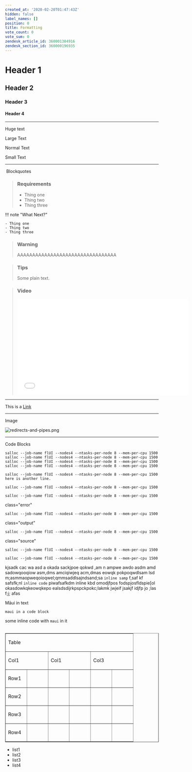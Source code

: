 ```yaml
---
created_at: '2020-02-20T01:47:43Z'
hidden: false
label_names: []
position: 0
title: Formatting
vote_count: 0
vote_sum: 0
zendesk_article_id: 360001384916
zendesk_section_id: 360000196935
---
```


# Header 1

## Header 2

### Header 3

#### Header 4

------------------------------------------------------------------------

<span class="wysiwyg-font-size-x-large">Huge text</span>

<span class="wysiwyg-font-size-large">Large Text</span>

Normal Text

<span class="wysiwyg-font-size-small">Small Text</span>

------------------------------------------------------------------------

 Blockquotes

> ### Requirements
>
> - Thing one
> - Thing two
> - Thing three

!!! note "What Next?"

    - Thing one
    - Thing two
    - Thing three

> ### Warning
>
> AAAAAAAAAAAAAAAAAAAAAAAAAAAAAAAAA

> ### Tips
>
> Some plain text.

> ### Video
>
> <iframe src="//www.youtube-nocookie.com/embed/yDYXOntAlIk" width="560" height="315" frameborder="0" allowfullscreen>
> </iframe>

------------------------------------------------------------------------

This is a [Link](https://www.w3schools.com/html/html_links.asp)

------------------------------------------------------------------------

Image

![redirects-and-pipes.png](../../includes/images/6014468037775)

------------------------------------------------------------------------

Code Blocks

    salloc --job-name flUI --nodes4 --ntasks-per-node 8 --mem-per-cpu 1500
    salloc --job-name flUI --nodes4 --ntasks-per-node 8 --mem-per-cpu 1500
    salloc --job-name flUI --nodes4 --ntasks-per-node 8 --mem-per-cpu 1500
    salloc --job-name flUI --nodes4 --ntasks-per-node 8 --mem-per-cpu 1500

    salloc --job-name flUI --nodes4 --ntasks-per-node 8 --mem-per-cpu 1500
    here is another line.

    salloc --job-name flUI --nodes4 --ntasks-per-node 8 --mem-per-cpu 1500

    salloc --job-name flUI --nodes4 --ntasks-per-node 8 --mem-per-cpu 1500

class="error"

    salloc --job-name flUI --nodes4 --ntasks-per-node 8 --mem-per-cpu 1500

class="output"

    salloc --job-name flUI --nodes4 --ntasks-per-node 8 --mem-per-cpu 1500

class="source"

    salloc --job-name flUI --nodes4 --ntasks-per-node 8 --mem-per-cpu 1500

    salloc --job-name flUI --nodes4 --ntasks-per-node 8 --mem-per-cpu 1500

kjsadk cac wa asd a okada sackjpoe qokwd ,am n ampwe awdo asdm amd
sadowqooqiow asm,dms amciqiwjeq acm,dmas eowqk pokpoqwdlsam lsd
m;asmmaopweqoioqwel;qmmsaddlsajndsand;sa `inline samp` f,saf kf
safsfk;nl `inline code` piwafsafkdm <span class="kbd">inline kbd</span>
omodjfpos fodspjosfldspie\[ol okasdowkqkeowqkepo
ealsdsdijrkpspckpokc;lakmk jwjeif jsakjf idjfp jo ;las f;j; afas

Māui in text

    maui in a code block

some inline code with `maui` in it

<table>
<tbody>
<tr class="odd">
</tr>
<tr class="even">
</tr>
<tr class="odd">
</tr>
</tbody>
</table>

<table style="border-collapse: collapse; width: 100%;" border="1">
<tbody>
<tr>
<td style="width: 85.7142%;" colspan="6">

Table

</td>
</tr>
<tr>
<td style="width: 28.5714%;" colspan="2">

Col1

</td>
<td style="width: 28.5714%;" colspan="2">

Col1

</td>
<td style="width: 14.2857%;" colspan="2">

Col3

</td>
</tr>
<tr>
<td style="width: 14.2857%;">

Row1

</td>
<td style="width: 14.2857%;">

</td>
<td style="width: 14.2857%;">

</td>
<td style="width: 14.2857%;">

</td>
<td style="width: 14.2857%;">

</td>
<td style="width: 14.2857%;">

</td>
</tr>
<tr>
<td style="width: 14.2857%;">

Row2

</td>
<td style="width: 14.2857%;">

</td>
<td style="width: 14.2857%;">

</td>
<td style="width: 14.2857%;">

</td>
<td style="width: 14.2857%;">

</td>
<td style="width: 14.2857%;">

</td>
</tr>
<tr>
<td style="width: 14.2857%;">

Row3

</td>
<td style="width: 14.2857%;">

</td>
<td style="width: 14.2857%;">

</td>
<td style="width: 14.2857%;">

</td>
<td style="width: 14.2857%;">

</td>
<td style="width: 14.2857%;">

</td>
</tr>
<tr>
<td style="width: 14.2857%;">

Row4

</td>
<td style="width: 14.2857%;">

</td>
<td style="width: 14.2857%;">

</td>
<td style="width: 14.2857%;">

</td>
<td style="width: 14.2857%;">

</td>
<td style="width: 14.2857%;">

</td>
</tr>
</tbody>
</table>

- list1
- list2
- list3
- list4
